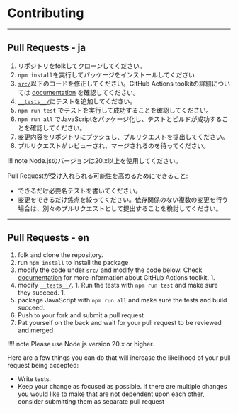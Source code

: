 # Contributing

---

## Pull Requests - ja

1. リポジトリをfolkしてクローンしてください。
1. `npm install`を実行してパッケージをインストールしてください
1. [`src/`](./src/)以下のコードを修正してください。GitHub Actions toolkitの詳細については
   [documentation](https://github.com/actions/toolkit/blob/main/README.md) を確認してください。
1. [`__tests__/`](./__tests__)にテストを追加してください。
1. `npm run test` でテストを実行して成功することを確認してください。
1. `npm run all` でJavaScriptをパッケージ化し、テストとビルドが成功することを確認してください。
1. 変更内容をリポジトリにプッシュし、プルリクエストを提出してください。
1. プルリクエストがレビューされ、マージされるのを待ってください。

!!! note Node.jsのバージョンは20.x以上を使用してください。

Pull Requestが受け入れられる可能性を高めるためにできること:

- できるだけ必要名テストを書いてください。
- 変更をできるだけ焦点を絞ってください。依存関係のない複数の変更を行う場合は、別々のプルリクエストとして提出することを検討してください。

---

## Pull Requests - en

1. folk and clone the repository.
1. run `npm install` to install the package
1. modify the code under [`src/`](./src/) and modify the code below. Check [documentation](https://github.com/actions/toolkit/blob/main/README.md) for more
   information about GitHub Actions toolkit. 1.
1. modify [`__tests__/`](./__tests__). 1. Run the tests with `npm run test` and make sure they succeed. 1.
1. package JavaScript with `npm run all` and make sure the tests and build succeed.
1. Push to your fork and submit a pull request
1. Pat yourself on the back and wait for your pull request to be reviewed and merged

!!!! note Please use Node.js version 20.x or higher.

Here are a few things you can do that will increase the likelihood of your pull request being accepted:

- Write tests.
- Keep your change as focused as possible. If there are multiple changes you would like to make that are not dependent upon each other, consider submitting them
  as separate pull request
